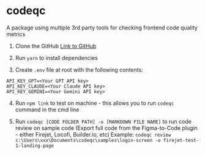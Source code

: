# codeqc

A package using multiple 3rd party tools for checking frontend code quality metrics

1. Clone the GitHub [Link to GitHub](https://github.com/kapydev/codeqc)

2. Run `yarn` to install dependencies

3. Create `.env` file at root with the following contents:

```
API_KEY_GPT=<Your GPT API key>
API_KEY_CLAUDE=<Your Claude API key>
API_KEY_GEMINI=<Your Gemini API key>
```

4. Run `npm link` to test on machine - this allows you to run `codeqc` command in the cmd line

5. Run `codeqc [CODE FOLDER PATH] -o [MARKDOWN FILE NAME]` to run code review on sample code (Export full code from the Figma-to-Code plugin - either Firejet, Locofi, Builder.io, etc)
   Example: `codeqc review c:\Users\xxx\Documents\codeqc\samples\login-screen -o firejet-test-1-landing-page`
